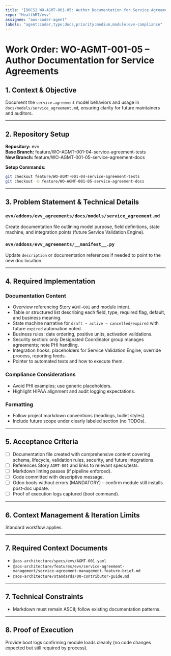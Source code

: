 ```yaml
---
title: "[DOCS] WO-AGMT-001-05: Author Documentation for Service Agreements"
repo: "HealthRT/evv"
assignee: "aos-coder-agent"
labels: "agent:coder,type:docs,priority:medium,module:evv-compliance"
---
```

# Work Order: WO-AGMT-001-05 – Author Documentation for Service Agreements

## 1. Context & Objective

Document the `service.agreement` model behaviors and usage in `docs/models/service_agreement.md`, ensuring clarity for future maintainers and auditors.

---

## 2. Repository Setup

**Repository:** evv  
**Base Branch:** feature/WO-AGMT-001-04-service-agreement-tests  
**New Branch:** feature/WO-AGMT-001-05-service-agreement-docs

**Setup Commands:**
```bash
git checkout feature/WO-AGMT-001-04-service-agreement-tests
git checkout -b feature/WO-AGMT-001-05-service-agreement-docs
```

---

## 3. Problem Statement & Technical Details

### `evv/addons/evv_agreements/docs/models/service_agreement.md`
Create documentation file outlining model purpose, field definitions, state machine, and integration points (future Service Validation Engine).

### `evv/addons/evv_agreements/__manifest__.py`
Update `description` or documentation references if needed to point to the new doc location.

---

## 4. Required Implementation

### Documentation Content
- Overview referencing Story `AGMT-001` and module intent.
- Table or structured list describing each field, type, required flag, default, and business meaning.
- State machine narrative for `draft → active → cancelled/expired` with future `expired` automation noted.
- Business rules: date ordering, positive units, activation validations.
- Security section: only Designated Coordinator group manages agreements; note PHI handling.
- Integration hooks: placeholders for Service Validation Engine, override process, reporting feeds.
- Pointer to automated tests and how to execute them.

### Compliance Considerations
- Avoid PHI examples; use generic placeholders.
- Highlight HIPAA alignment and audit logging expectations.

### Formatting
- Follow project markdown conventions (headings, bullet styles).
- Include future scope under clearly labeled section (no TODOs).

---

## 5. Acceptance Criteria

- [ ] Documentation file created with comprehensive content covering schema, lifecycle, validation rules, security, and future integrations.
- [ ] References Story `AGMT-001` and links to relevant specs/tests.
- [ ] Markdown linting passes (if pipeline enforced).
- [ ] Code committed with descriptive message.
- [ ] Odoo boots without errors (MANDATORY) – confirm module still installs post-doc update.
- [ ] Proof of execution logs captured (boot command).

---

## 6. Context Management & Iteration Limits

Standard workflow applies.

---

## 7. Required Context Documents

- `@aos-architecture/specs/evv/AGMT-001.yaml`
- `@aos-architecture/features/evv/service-agreement-management/service-agreement-management.feature-brief.md`
- `@aos-architecture/standards/00-contributor-guide.md`

---

## 7. Technical Constraints

- Markdown must remain ASCII; follow existing documentation patterns.

---

## 8. Proof of Execution

Provide boot logs confirming module loads cleanly (no code changes expected but still required by process).


